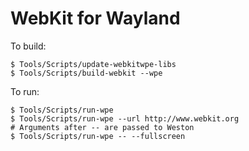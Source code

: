 WebKit for Wayland
======

To build:

    $ Tools/Scripts/update-webkitwpe-libs
    $ Tools/Scripts/build-webkit --wpe

To run:

    $ Tools/Scripts/run-wpe
    $ Tools/Scripts/run-wpe --url http://www.webkit.org
    # Arguments after -- are passed to Weston
    $ Tools/Scripts/run-wpe -- --fullscreen
